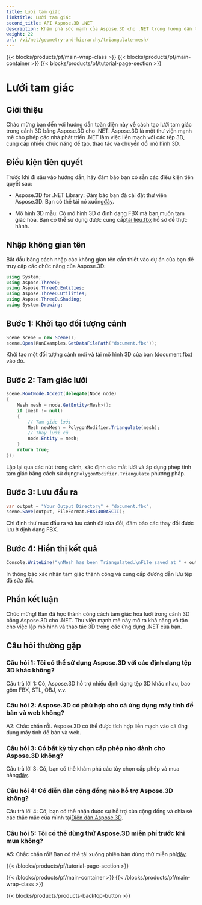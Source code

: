```yaml
---
title: Lưới tam giác
linktitle: Lưới tam giác
second_title: API Aspose.3D .NET
description: Khám phá sức mạnh của Aspose.3D cho .NET trong hướng dẫn từng bước này. Tìm hiểu cách tạo tam giác lưới 3D một cách dễ dàng để tạo mô hình nâng cao.
weight: 22
url: /vi/net/geometry-and-hierarchy/triangulate-mesh/
---
```


{{< blocks/products/pf/main-wrap-class >}}
{{< blocks/products/pf/main-container >}}
{{< blocks/products/pf/tutorial-page-section >}}

# Lưới tam giác

## Giới thiệu

Chào mừng bạn đến với hướng dẫn toàn diện này về cách tạo lưới tam giác trong cảnh 3D bằng Aspose.3D cho .NET. Aspose.3D là một thư viện mạnh mẽ cho phép các nhà phát triển .NET làm việc liền mạch với các tệp 3D, cung cấp nhiều chức năng để tạo, thao tác và chuyển đổi mô hình 3D.

## Điều kiện tiên quyết

Trước khi đi sâu vào hướng dẫn, hãy đảm bảo bạn có sẵn các điều kiện tiên quyết sau:

- Aspose.3D for .NET Library: Đảm bảo bạn đã cài đặt thư viện Aspose.3D. Bạn có thể tải nó xuống[đây](https://releases.aspose.com/3d/net/).

-  Mô hình 3D mẫu: Có mô hình 3D ở định dạng FBX mà bạn muốn tam giác hóa. Bạn có thể sử dụng được cung cấp[tài liệu.fbx](https://reference.aspose.com/3d/net/) hồ sơ để thực hành.

## Nhập không gian tên

Bắt đầu bằng cách nhập các không gian tên cần thiết vào dự án của bạn để truy cập các chức năng của Aspose.3D:

```csharp
using System;
using Aspose.ThreeD;
using Aspose.ThreeD.Entities;
using Aspose.ThreeD.Utilities;
using Aspose.ThreeD.Shading;
using System.Drawing;
```

## Bước 1: Khởi tạo đối tượng cảnh

```csharp
Scene scene = new Scene();
scene.Open(RunExamples.GetDataFilePath("document.fbx"));
```

Khởi tạo một đối tượng cảnh mới và tải mô hình 3D của bạn (document.fbx) vào đó.

## Bước 2: Tam giác lưới

```csharp
scene.RootNode.Accept(delegate(Node node)
{
    Mesh mesh = node.GetEntity<Mesh>();
    if (mesh != null)
    {
        // Tam giác lưới
        Mesh newMesh = PolygonModifier.Triangulate(mesh);
        // Thay lưới cũ
        node.Entity = mesh;
    }
    return true;
});
```

 Lặp lại qua các nút trong cảnh, xác định các mắt lưới và áp dụng phép tính tam giác bằng cách sử dụng`PolygonModifier.Triangulate` phương pháp.

## Bước 3: Lưu đầu ra

```csharp
var output = "Your Output Directory" + "document.fbx";
scene.Save(output, FileFormat.FBX7400ASCII);
```

Chỉ định thư mục đầu ra và lưu cảnh đã sửa đổi, đảm bảo các thay đổi được lưu ở định dạng FBX.

## Bước 4: Hiển thị kết quả

```csharp
Console.WriteLine("\nMesh has been Triangulated.\nFile saved at " + output);
```

In thông báo xác nhận tam giác thành công và cung cấp đường dẫn lưu tệp đã sửa đổi.

## Phần kết luận

Chúc mừng! Bạn đã học thành công cách tam giác hóa lưới trong cảnh 3D bằng Aspose.3D cho .NET. Thư viện mạnh mẽ này mở ra khả năng vô tận cho việc lập mô hình và thao tác 3D trong các ứng dụng .NET của bạn.

## Câu hỏi thường gặp

### Câu hỏi 1: Tôi có thể sử dụng Aspose.3D với các định dạng tệp 3D khác không?

Câu trả lời 1: Có, Aspose.3D hỗ trợ nhiều định dạng tệp 3D khác nhau, bao gồm FBX, STL, OBJ, v.v.

### Câu hỏi 2: Aspose.3D có phù hợp cho cả ứng dụng máy tính để bàn và web không?

A2: Chắc chắn rồi. Aspose.3D có thể được tích hợp liền mạch vào cả ứng dụng máy tính để bàn và web.

### Câu hỏi 3: Có bất kỳ tùy chọn cấp phép nào dành cho Aspose.3D không?

 Câu trả lời 3: Có, bạn có thể khám phá các tùy chọn cấp phép và mua hàng[đây](https://purchase.aspose.com/buy).

### Câu hỏi 4: Có diễn đàn cộng đồng nào hỗ trợ Aspose.3D không?

 Câu trả lời 4: Có, bạn có thể nhận được sự hỗ trợ của cộng đồng và chia sẻ các thắc mắc của mình tại[Diễn đàn Aspose.3D](https://forum.aspose.com/c/3d/18).

### Câu hỏi 5: Tôi có thể dùng thử Aspose.3D miễn phí trước khi mua không?

 A5: Chắc chắn rồi! Bạn có thể tải xuống phiên bản dùng thử miễn phí[đây](https://releases.aspose.com/).

{{< /blocks/products/pf/tutorial-page-section >}}

{{< /blocks/products/pf/main-container >}}
{{< /blocks/products/pf/main-wrap-class >}}

{{< blocks/products/products-backtop-button >}}
